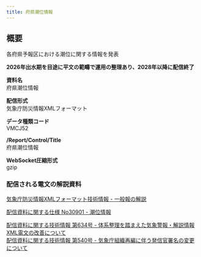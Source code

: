 ```yaml
---
title: 府県潮位情報
---
```


## 概要
各府県予報区における潮位に関する情報を発表

**2026年出水期を目途に平文の範疇で運用の整理あり、2028年以降に配信終了**

**資料名** <br/>
 府県潮位情報
 
**配信形式** <br/>
 気象庁防災情報XMLフォーマット

**データ種類コード** <br/>
 VMCJ52

**/Report/Control/Title** <br/>
 府県潮位情報
 
**WebSocket圧縮形式** <br/>
 gzip

### 配信される電文の解説資料
[気象庁防災情報XMLフォーマット技術情報 - 一般報の解説](https://dmdata.jp/docs/jma/manual/0221-0323.pdf) 
 
 
[配信資料に関する仕様 No30901 - 潮位情報](https://www.data.jma.go.jp/suishin/shiyou/pdf/no30901)


[配信資料に関する技術情報 第634号 - 体系整理を踏まえた気象警報・解説情報XML電文の改善について](https://dmdata.jp/docs/jma/technical/634.pdf) <br/>
[配信資料に関する技術情報 第540号 - 気象庁組織再編に伴う発信官署名の変更について](https://dmdata.jp/docs/jma/technical/540.pdf) 
